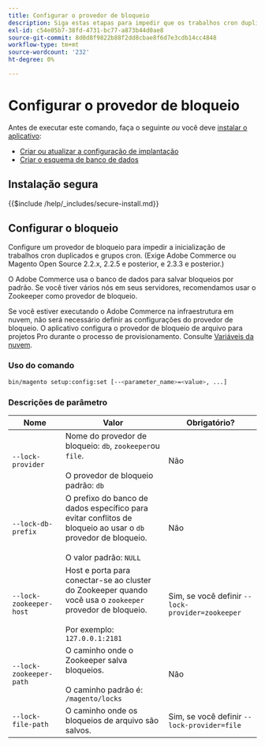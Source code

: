 ```yaml
---
title: Configurar o provedor de bloqueio
description: Siga estas etapas para impedir que os trabalhos cron duplicados e os grupos cron sejam executados na implantação do Adobe Commerce ou Magento Open Source.
exl-id: c54e05b7-38fd-4731-bc77-a873b44d0ae8
source-git-commit: 8d0d8f9822b88f2dd8cbae8f6d7e3cdb14cc4848
workflow-type: tm+mt
source-wordcount: '232'
ht-degree: 0%

---
```


# Configurar o provedor de bloqueio

Antes de executar este comando, faça o seguinte *ou* você deve [instalar o aplicativo](../advanced.md):

* [Criar ou atualizar a configuração de implantação](deployment.md)
* [Criar o esquema de banco de dados](database.md)

## Instalação segura

{{$include /help/_includes/secure-install.md}}

## Configurar o bloqueio

Configure um provedor de bloqueio para impedir a inicialização de trabalhos cron duplicados e grupos cron. (Exige Adobe Commerce ou Magento Open Source 2.2.x, 2.2.5 e posterior, e 2.3.3 e posterior.)

O Adobe Commerce usa o banco de dados para salvar bloqueios por padrão. Se você tiver vários nós em seus servidores, recomendamos usar o Zookeeper como provedor de bloqueio.

Se você estiver executando o Adobe Commerce na infraestrutura em nuvem, não será necessário definir as configurações do provedor de bloqueio. O aplicativo configura o provedor de bloqueio de arquivo para projetos Pro durante o processo de provisionamento. Consulte [Variáveis da nuvem](https://devdocs.magento.com/cloud/env/variables-cloud.html).

### Uso do comando

```bash
bin/magento setup:config:set [--<parameter_name>=<value>, ...]
```

### Descrições de parâmetro

| Nome | Valor | Obrigatório? |
|--- |--- |--- |
| `--lock-provider` | Nome do provedor de bloqueio: `db`, `zookeeper`ou `file`.<br><br>O provedor de bloqueio padrão: `db` | Não |
| `--lock-db-prefix` | O prefixo do banco de dados específico para evitar conflitos de bloqueio ao usar o `db` provedor de bloqueio.<br><br>O valor padrão: `NULL` | Não |
| `--lock-zookeeper-host` | Host e porta para conectar-se ao cluster do Zookeeper quando você usa o `zookeeper` provedor de bloqueio.<br><br>Por exemplo: `127.0.0.1:2181` | Sim, se você definir `--lock-provider=zookeeper` |
| `--lock-zookeeper-path` | O caminho onde o Zookeeper salva bloqueios.<br><br>O caminho padrão é: `/magento/locks` | Não |
| `--lock-file-path` | O caminho onde os bloqueios de arquivo são salvos. | Sim, se você definir `--lock-provider=file` |
